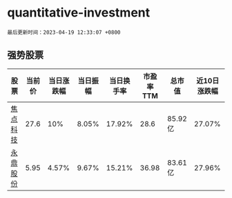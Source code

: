 # quantitative-investment

`最后更新时间：2023-04-19 12:33:07 +0800`

## 强势股票

|股票|当前价|当日涨跌幅|当日振幅|当日换手率|市盈率TTM|总市值|近10日涨跌幅|
|----|----|----|----|----|----|----|----|
|[焦点科技](https://xueqiu.com/S/SZ002315)|27.6|10%|8.05%|17.92%|28.6|85.92亿|27.07%|
|[永鼎股份](https://xueqiu.com/S/SH600105)|5.95|4.57%|9.67%|15.21%|36.98|83.61亿|27.96%|
